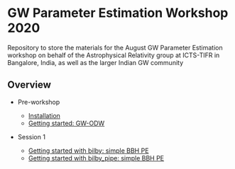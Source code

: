 # GW Parameter Estimation Workshop 2020
Repository to store the materials for the August GW Parameter Estimation workshop on behalf of the Astrophysical Relativity group at ICTS-TIFR in Bangalore, India, as well as the larger Indian GW community

## Overview
* Pre-workshop
  * [Installation](pages/installation.md)
  * [Getting started: GW-ODW](pages/gwodw.md)
  
* Session 1
  * [Getting started with bilby: simple BBH PE](pages/getting-started.md)
  * [Getting started with bilby_pipe: simple BBH PE](pages/getting-started-pipe.md)
